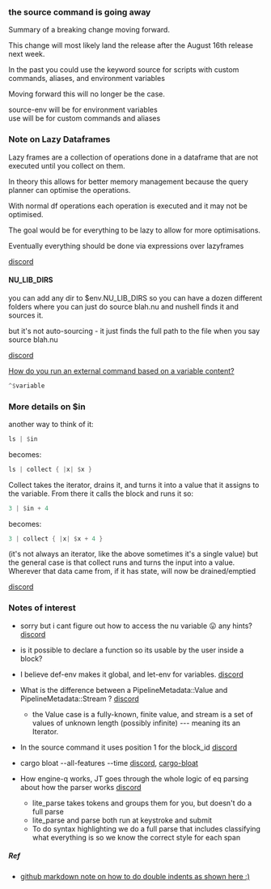 
### the source command is going away

Summary of a breaking change moving forward.

This change will most likely land the release
after the August 16th release next week.

In the past you could use the keyword source for scripts
with custom commands, aliases, and environment variables

Moving forward this will no longer be the case.

source-env will be for environment variables   
use will be for custom commands and aliases

### Note on Lazy Dataframes

Lazy frames are a collection of operations done in a dataframe that are not executed until you collect on them.

In theory this allows for better memory management because the query planner can optimise the operations.

With normal df operations each operation is executed and it may not be optimised.

The goal would be for everything to be lazy to allow for more optimisations.

Eventually everything should be done via expressions over lazyframes

[discord](https://discord.com/channels/601130461678272522/864228801851949077/1007007859105616023)

#### NU_LIB_DIRS

you can add any dir to $env.NU_LIB_DIRS so you can have a dozen different folders where you can just do source blah.nu and nushell finds it and sources it.

but it's not auto-sourcing - it just finds the full path to the file when you say source blah.nu

[discord](https://discord.com/channels/601130461678272522/614593951969574961/993612209542402161)

[How do you run an external command based on a variable content?](https://discord.com/channels/601130461678272522/601130461678272524/982691281572618330)

```rust
^$variable
```

### More details on $in

another way to think of it:

```rust
ls | $in
```

becomes:

```rust  
ls | collect { |x| $x }
```

Collect takes the iterator, drains it, and turns it into a value that it assigns to the variable. From there it calls the block and runs it
so:

```rust
3 | $in + 4
```

becomes:  

```rust
3 | collect { |x| $x + 4 }
```

(it's not always an iterator, like the above sometimes it's a single value)
but the general case is that collect runs and turns the input into a value. Wherever that data came from, if it has state, will now be drained/emptied

[discord](https://discord.com/channels/601130461678272522/614593951969574961/969846798627774505)

### Notes of interest

* sorry but i cant figure out how to access the nu variable 😛 any hints?
[discord](https://discord.com/channels/601130461678272522/615962413203718156/947101719358238750)

* is it possible to declare a function so its usable by the user inside a block?

* I believe def-env makes it global, and let-env for variables.
[discord](https://discord.com/channels/601130461678272522/601130461678272524/947077158084444230)

* What is the difference between a PipelineMetadata::Value and PipelineMetadata::Stream ?
[discord](https://discord.com/channels/601130461678272522/889232844101156914/917872317747589131)
    * the Value case is a fully-known, finite value, and stream is a set of values of unknown length (possibly infinite) --- meaning its an Iterator.


* In the source command it uses position 1 for the block_id
[discord](https://discord.com/channels/601130461678272522/889232844101156914/894312997638512692)

* cargo bloat --all-features --time
[discord](https://discord.com/channels/601130461678272522/683070703716925568/918192921860243456),
[cargo-bloat](https://github.com/RazrFalcon/cargo-bloat)

* How engine-q works, JT goes through the whole logic of eq parsing about how the parser works
[discord](https://discord.com/channels/601130461678272522/889232844101156914/893316285037936730)
    * lite_parse takes tokens and groups them for you, but doesn't do a full parse
    * lite_parse and parse both run at keystroke and submit
    * To do syntax highlighting we do a full parse that includes classifying what everything is so we know the correct style for each span

##### Ref
* [github markdown note on how to do double indents as shown here :)](https://commonmark.org/help/tutorial/10-nestedLists.html)
